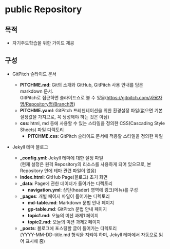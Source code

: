 # public Repository

## 목적
* 자기주도학습을 위한 가이드 제공

## 구성
* GitPitch 슬라이드 문서
  - **PITCHME.md**: Git의 소개와 GitHub, GitPitch 사용 안내를 담은 markdown 문서.<br>GitPitch로 접근하면 슬라이드쇼로 볼 수 있음(https://gitpitch.com/사용자명/Repository명/Branch명)
  - **PITCHME.yaml**: GitPitch 프레젠테이션을 위한 환경설정 파일(없으면 기본설정값을 가지므로, 꼭 생성해야 하는 것은 아님)
  - **css**: html, md 등에 사용할 수 있는 스타일을 정의한 CSS(Cascading Style Sheets) 파일 디렉토리
    - **PITCHME.css**: GitPitch 슬라이드 문서에 적용할 스타일을 정의한 파일

* Jekyll 테마 블로그
  - **\_config.yml**: Jekyll 테마에 대한 설정 파일<br>(현재 설정은 원격 Repository의 리소스를 사용하게 되어 있으므로, 본 Repository 안에 테마 관련 파일이 없음)
  - **index.html**: GitHub Page(블로그) 초기 화면
  - **\_data**: Page에 관한 데이터가 들어가는 디렉토리
    - **navigation.yml**: 상단(header) 영역에 링크(메뉴)를 구성
  - **\_pages**: 개별 페이지 파일이 들어가는 디렉토리
    - **md-table.md**: Markdown 문법 안내 페이지
    - **gp-table.md**: GitPitch 문법 안내 페이지
    - **topic1.md**: 오늘의 미션 과제1 페이지
    - **topic2.md**: 오늘의 미션 과제2 페이지
  - **\_posts**: 블로그에 포스팅할 글이 들어가는 디렉토리<br>(YYYY-MM-DD-title.md 형식을 지켜야 하며, Jekyll 테마에서 자동으로 읽어 표시해 줌)
  
